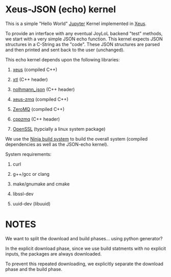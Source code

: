 # Xeus-JSON (echo) kernel

This is a simple "Hello World" [Jupyter](https://jupyter.org/) Kernel
implemented in [Xeus](https://xeus.readthedocs.io/en/latest/).

To provide an interface with any eventual JoyLoL backend "test" methods,
we start with a very simple JSON echo function. This kernel expects JSON
structures in a C-String as the "code". These JSON structures are parsed
and then printed and sent back to the user (unchanged).

This echo kernel depends upon the following libraries:

1. [xeus](https://github.com/jupyter-xeus/xeus) (compiled C++)

2. [xtl](https://github.com/xtensor-stack/xtl) (C++ header)

3. [nolhmann_json](https://github.com/nlohmann/json) (C++ header)

4. [xeus-zmq](https://github.com/jupyter-xeus/xeus-zmq) (compiled C++)

5. [ZeroMQ](https://github.com/zeromq/libzmq) (compiled C++)

6. [cppzmq](https://github.com/zeromq/cppzmq) (C++ header)

7. [OpenSSL](https://github.com/openssl/openssl) (typcially a linux system
   package)

We use the [Ninja build system](https://ninja-build.org/) to build the overall
system (compiled dependencies as well as the JSON-echo kernel).

System requirements:

1. curl

2. g++/gcc or clang

3. make/gnumake and cmake

4. libssl-dev

5. uuid-dev (libuuid)

# NOTES

We want to split the download and build phases... using python generator?

In the explicit download phase, since we use build statments with no explicit
inputs, the packages are always downloaded.

To prevent this repeated downloading, we explicitly separate the download phase
and the build phase.
